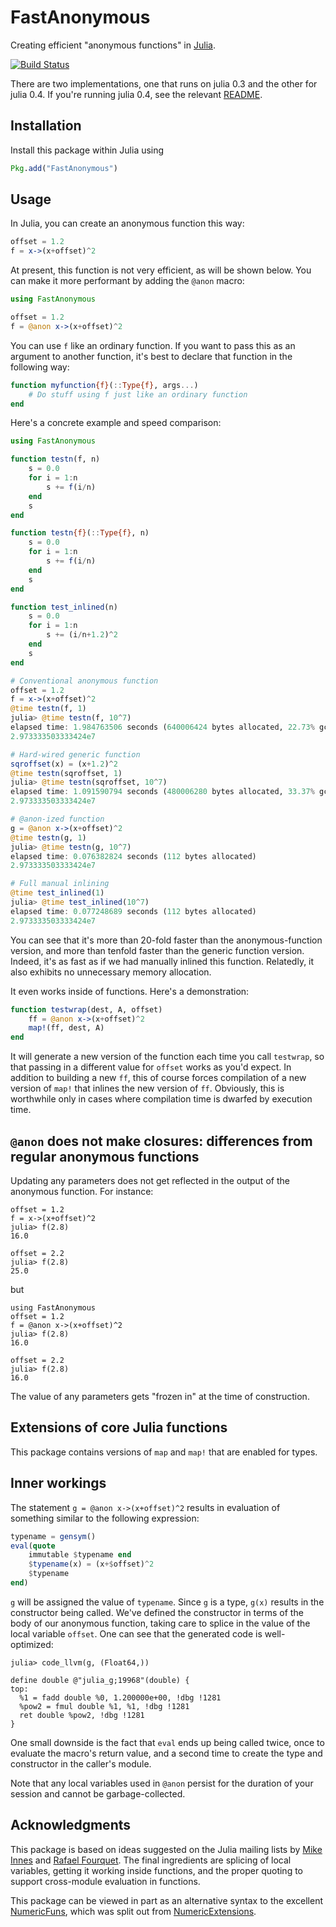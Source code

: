 # FastAnonymous

Creating efficient "anonymous functions" in [Julia](http://julialang.org/).

[![Build Status](https://travis-ci.org/timholy/FastAnonymous.jl.svg?branch=master)](https://travis-ci.org/timholy/FastAnonymous.jl)

There are two implementations, one that runs on julia 0.3 and the other for julia 0.4.
If you're running julia 0.4, see the relevant [README](README_0.4.md).

## Installation

Install this package within Julia using
```julia
Pkg.add("FastAnonymous")
```

## Usage

In Julia, you can create an anonymous function this way:
```julia
offset = 1.2
f = x->(x+offset)^2
```

At present, this function is not very efficient, as will be shown below.
You can make it more performant by adding the `@anon` macro:

```julia
using FastAnonymous

offset = 1.2
f = @anon x->(x+offset)^2
```
You can use `f` like an ordinary function. If you want to pass this as an argument to another function,
it's best to declare that function in the following way:
```julia
function myfunction{f}(::Type{f}, args...)
    # Do stuff using f just like an ordinary function
end
```

Here's a concrete example and speed comparison:
```julia
using FastAnonymous

function testn(f, n)
    s = 0.0
    for i = 1:n
        s += f(i/n)
    end
    s
end

function testn{f}(::Type{f}, n)
    s = 0.0
    for i = 1:n
        s += f(i/n)
    end
    s
end

function test_inlined(n)
    s = 0.0
    for i = 1:n
        s += (i/n+1.2)^2
    end
    s
end

# Conventional anonymous function
offset = 1.2
f = x->(x+offset)^2
@time testn(f, 1)
julia> @time testn(f, 10^7)
elapsed time: 1.984763506 seconds (640006424 bytes allocated, 22.73% gc time)
2.973333503333424e7

# Hard-wired generic function
sqroffset(x) = (x+1.2)^2
@time testn(sqroffset, 1)
julia> @time testn(sqroffset, 10^7)
elapsed time: 1.091590794 seconds (480006280 bytes allocated, 33.37% gc time)
2.973333503333424e7

# @anon-ized function
g = @anon x->(x+offset)^2
@time testn(g, 1)
julia> @time testn(g, 10^7)
elapsed time: 0.076382824 seconds (112 bytes allocated)
2.973333503333424e7

# Full manual inlining
@time test_inlined(1)
julia> @time test_inlined(10^7)
elapsed time: 0.077248689 seconds (112 bytes allocated)
2.973333503333424e7

```

You can see that it's more than 20-fold faster than the anonymous-function version,
and more than tenfold faster than the generic function version.
Indeed, it's as fast as if we had manually inlined this function.
Relatedly, it also exhibits no unnecessary memory allocation.

It even works inside of functions. Here's a demonstration:
```julia
function testwrap(dest, A, offset)
    ff = @anon x->(x+offset)^2
    map!(ff, dest, A)
end
```
It will generate a new version of the function each time you call `testwrap`,
so that passing in a different value for `offset` works as you'd expect.
In addition to building a new `ff`, this of course forces compilation of
a new version of `map!` that inlines the new version of `ff`.
Obviously, this is worthwhile only in cases where
compilation time is dwarfed by execution time.

## `@anon` does not make closures: differences from regular anonymous functions

Updating any parameters does not get reflected
in the output of the anonymous function. For instance:
```
offset = 1.2
f = x->(x+offset)^2
julia> f(2.8)
16.0

offset = 2.2
julia> f(2.8)
25.0
```
but
```
using FastAnonymous
offset = 1.2
f = @anon x->(x+offset)^2
julia> f(2.8)
16.0

offset = 2.2
julia> f(2.8)
16.0
```
The value of any parameters gets "frozen in" at the time of construction.

## Extensions of core Julia functions

This package contains versions of `map` and `map!` that are enabled for types.

## Inner workings

The statement `g = @anon x->(x+offset)^2` results in evaluation of something similar to
the following expression:
```julia
typename = gensym()
eval(quote
    immutable $typename end
    $typename(x) = (x+$offset)^2
    $typename
end)
```
`g` will be assigned the value of `typename`. Since `g` is a type, `g(x)` results
in the constructor being called. We've defined the constructor
in terms of the body of our anonymous function, taking care to splice in the value of the local
variable `offset`. One can see that the generated code is well-optimized:
```
julia> code_llvm(g, (Float64,))

define double @"julia_g;19968"(double) {
top:
  %1 = fadd double %0, 1.200000e+00, !dbg !1281
  %pow2 = fmul double %1, %1, !dbg !1281
  ret double %pow2, !dbg !1281
}
```
One small downside is the fact that `eval` ends up being called twice, once to evaluate the macro's
return value, and a second time to create the type and constructor in the caller's module.

Note that any local variables used in `@anon` persist
for the duration of your session and cannot be garbage-collected.

## Acknowledgments

This package is based on ideas suggested on the Julia mailing lists by [Mike Innes](https://groups.google.com/d/msg/julia-users/NZGMP-oa4T0/3q-sZwS9PyEJ)
and [Rafael Fourquet](https://groups.google.com/d/msg/julia-users/qscRyNqRrB4/_b6ERCCoh88J).
The final ingredients are splicing of local variables, getting it working inside functions,
and the proper quoting to support cross-module evaluation in functions.

This package can be viewed in part as an alternative syntax to the excellent
[NumericFuns](https://github.com/lindahua/NumericFuns.jl),
which was split out from [NumericExtensions](https://github.com/lindahua/NumericExtensions.jl).
